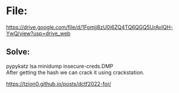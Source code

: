 # File:
https://drive.google.com/file/d/1Fomjj8zU0i6ZQ4TQ6QGQ5UrAvIQH-YwQ/view?usp=drive_web  

## Solve:  
pypykatz lsa minidump insecure-creds.DMP  
After getting the hash we can crack it using crackstation.  

https://tzion0.github.io/posts/dctf2022-for/  
